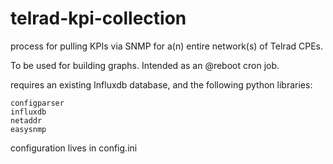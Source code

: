 # telrad-kpi-collection
process for pulling KPIs via SNMP for a(n) entire network(s) of Telrad CPEs.

To be used for building graphs. Intended as an @reboot cron job.

requires an existing Influxdb database, and the following python libraries:
```
configparser
influxdb
netaddr
easysnmp
```
  
configuration lives in config.ini
